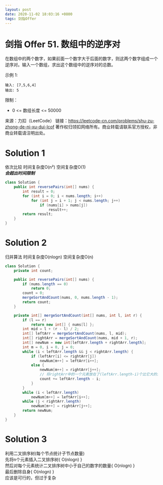 ```yaml
---
layout: post
date: 2020-11-02 18:03:16 +0800
tags: 剑指Offer
---
```


# 剑指 Offer 51. 数组中的逆序对

在数组中的两个数字，如果前面一个数字大于后面的数字，则这两个数字组成一个逆序对。输入一个数组，求出这个数组中的逆序对的总数。

示例 1:
```
输入: [7,5,6,4]
输出: 5
```

限制：
+ 0 <= 数组长度 <= 50000

来源：力扣（LeetCode）
链接：https://leetcode-cn.com/problems/shu-zu-zhong-de-ni-xu-dui-lcof
著作权归领扣网络所有。商业转载请联系官方授权，非商业转载请注明出处。

# Solution 1
依次比较 时间复杂度O(n²) 空间复杂度O(1)  
***会超出时间限制***
``` java
class Solution {
    public int reversePairs(int[] nums) {
        int result = 0;
        for (int i = 0; i < nums.length; i++)
            for (int j = i + 1; j < nums.length; j++)
                if (nums[i] > nums[j])
                    result++;
        return result;
    }
}
```

# Solution 2
归并算法 时间复杂度O(nlogn) 空间复杂度O(n)  
``` java
class Solution {
    private int count;

    public int reversePairs(int[] nums) {
        if (nums.length == 0)
            return 0;
        count = 0;
        mergeSortAndCount(nums, 0, nums.length - 1);
        return count;
    }

    private int[] mergeSortAndCount(int[] nums, int l, int r) {
        if (l == r)
            return new int[] { nums[l] };
        int mid = l + (r - l) / 2;
        int[] leftArr = mergeSortAndCount(nums, l, mid);
        int[] rightArr = mergeSortAndCount(nums, mid + 1, r);
        int[] newNum = new int[leftArr.length + rightArr.length];
        int m = 0, i = 0, j = 0;
        while (i < leftArr.length && j < rightArr.length) {
            if (leftArr[i] <= rightArr[j])
                newNum[m++] = leftArr[i++];
            else {
                newNum[m++] = rightArr[j++];
                // 将rightArr中的一个元素放在了(leftArr.length-i)个比它大的元素之前
                count += leftArr.length - i;
            }
        }
        while (i < leftArr.length)
            newNum[m++] = leftArr[i++];
        while (j < rightArr.length)
            newNum[m++] = rightArr[j++];
        return newNum;
    }
}
```

# Solution 3
利用二叉排序树(每个节点统计子节点数量)  
先将n个元素插入二叉排序树{ O(nlogn) }  
然后对每个元素统计二叉排序树中小于自己的数字的数量{ O(nlogn) }  
最后删除自身{ O(nlogn) }  
应该是可行的，但过于复杂  
